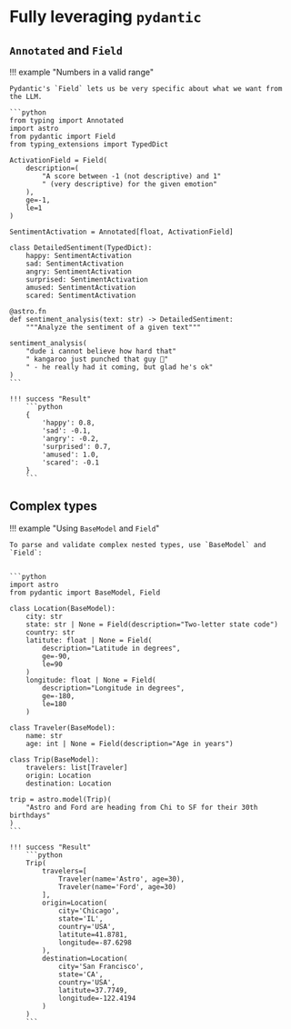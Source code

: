 # Fully leveraging `pydantic`

## `Annotated` and `Field`

!!! example "Numbers in a valid range"

    Pydantic's `Field` lets us be very specific about what we want from the LLM.
    
    ```python
    from typing import Annotated
    import astro
    from pydantic import Field
    from typing_extensions import TypedDict

    ActivationField = Field(
        description=(
            "A score between -1 (not descriptive) and 1"
            " (very descriptive) for the given emotion"
        ),
        ge=-1,
        le=1
    )

    SentimentActivation = Annotated[float, ActivationField]

    class DetailedSentiment(TypedDict):
        happy: SentimentActivation
        sad: SentimentActivation
        angry: SentimentActivation
        surprised: SentimentActivation
        amused: SentimentActivation
        scared: SentimentActivation

    @astro.fn
    def sentiment_analysis(text: str) -> DetailedSentiment:
        """Analyze the sentiment of a given text"""

    sentiment_analysis(
        "dude i cannot believe how hard that"
        " kangaroo just punched that guy 🤣"
        " - he really had it coming, but glad he's ok"
    )
    ```
    
    !!! success "Result"
        ```python
        {
            'happy': 0.8,
            'sad': -0.1,
            'angry': -0.2,
            'surprised': 0.7,
            'amused': 1.0,
            'scared': -0.1
        }
        ```

## Complex types

!!! example "Using `BaseModel` and `Field`"

    To parse and validate complex nested types, use `BaseModel` and `Field`:
    
    
    ```python
    import astro
    from pydantic import BaseModel, Field

    class Location(BaseModel):
        city: str
        state: str | None = Field(description="Two-letter state code")
        country: str
        latitute: float | None = Field(
            description="Latitude in degrees",
            ge=-90,
            le=90
        )
        longitude: float | None = Field(
            description="Longitude in degrees",
            ge=-180,
            le=180
        )
    
    class Traveler(BaseModel):
        name: str
        age: int | None = Field(description="Age in years")
    
    class Trip(BaseModel):
        travelers: list[Traveler]
        origin: Location
        destination: Location
    
    trip = astro.model(Trip)(
        "Astro and Ford are heading from Chi to SF for their 30th birthdays"
    )
    ```
    
    !!! success "Result"
        ```python
        Trip(
            travelers=[
                Traveler(name='Astro', age=30),
                Traveler(name='Ford', age=30)
            ],
            origin=Location(
                city='Chicago',
                state='IL',
                country='USA',
                latitute=41.8781,
                longitude=-87.6298
            ),
            destination=Location(
                city='San Francisco',
                state='CA',
                country='USA',
                latitute=37.7749,
                longitude=-122.4194
            )
        )
        ```